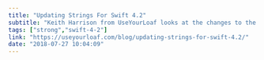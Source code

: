 ```yaml
---
title: "Updating Strings For Swift 4.2"
subtitle: "Keith Harrison from UseYourLoaf looks at the changes to the String API which are introduced with Swift 4.2. If you have been keeping up with Swift evolution, most of what is here should make sense."
tags: ["strong","swift-4-2"]
link: "https://useyourloaf.com/blog/updating-strings-for-swift-4.2/"
date: "2018-07-27 10:04:09"
---
```


